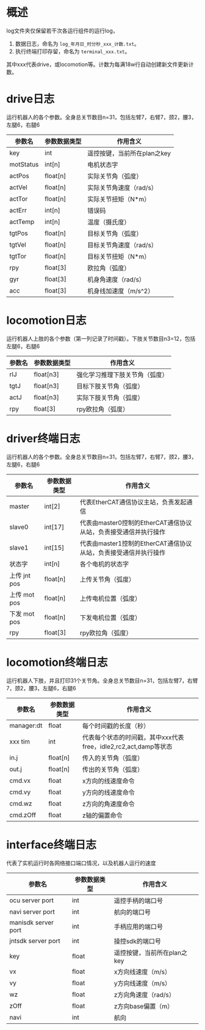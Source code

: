 # 概述

log文件夹仅保留若干次各运行组件的运行log，

1. 数据日志，命名为 `log_年月日_时分秒_xxx_计数.txt`。
2. 执行终端打印存留，命名为 `terminal_xxx.txt`。

其中xxx代表drive，或locomotion等。计数为每满18w行自动创建新文件更新计数。

# drive日志

运行机器人的各个参数。全身总关节数目n=31，包括左臂7，右臂7，颈2，腰3，左腿6，右腿6

| 参数名    | 参数数据类型 | 作用含义                    |
| --------- | ------------ | --------------------------- |
| key       | int          | 遥控按键，当前所在plan之key |
| motStatus | int[n]       | 电机状态字                  |
| actPos    | float[n]     | 实际关节角（弧度）          |
| actVel    | float[n]     | 实际关节角速度（rad/s）     |
| actTor    | float[n]     | 实际关节扭矩（N*m）         |
| actErr    | int[n]       | 错误码                      |
| actTemp   | int[n]       | 温度（摄氏度）              |
| tgtPos    | float[n]     | 目标关节角（弧度）          |
| tgtVel    | float[n]     | 目标关节角速度（rad/s）     |
| tgtTor    | float[n]     | 目标关节扭矩（N*m）         |
| rpy       | float[3]     | 欧拉角（弧度）              |
| gyr       | float[3]     | 机身角速度（rad/s）         |
| acc       | float[3]     | 机身线加速度（m/s^2）       |

# locomotion日志

运行机器人上肢的各个参数（第一列记录了时间戳）。下肢关节数目n3=12，包括左腿6，右腿6

| 参数名 | 参数数据类型 | 作用含义                       |
| ------ | ------------ | ------------------------------ |
| rlJ    | float[n3]    | 强化学习推理下肢关节角（弧度） |
| tgtJ   | float[n3]    | 目标下肢关节角（弧度）         |
| actJ   | float[n3]    | 实际下肢关节角（弧度）         |
| rpy    | float[3]     | rpy欧拉角（弧度）              |

# driver终端日志

运行机器人的各个参数。全身总关节数目n=31，包括左臂7，右臂7，颈2，腰3，左腿6，右腿6

| 参数名       | 参数数据类型 | 作用含义                                                        |
| ------------ | ------------ | --------------------------------------------------------------- |
| master       | int[2]       | 代表EtherCAT通信协议主站，负责发起通信                          |
| slave0       | int[17]      | 代表由master0控制的EtherCAT通信协议从站，负责接受通信并执行操作 |
| slave1       | int[15]      | 代表由master1控制的EtherCAT通信协议从站，负责接受通信并执行操作 |
| 状态字       | int[n]       | 各个电机的状态字                                                |
| 上传 jnt pos | float[n]     | 上传关节角（弧度）                                              |
| 上传 mot pos | float[n]     | 上传电机位置（弧度）                                            |
| 下发 mot pos | float[n]     | 下发电机位置（弧度）                                            |
| rpy          | float[3]     | rpy欧拉角（弧度）                                               |

# locomotion终端日志

运行机器人下肢，并且打印31个关节角。全身总关节数目n=31，包括左臂7，右臂7，颈2，腰3，左腿6，右腿6

| 参数名     | 参数数据类型 | 作用含义                                                        |
| ---------- | ------------ | --------------------------------------------------------------- |
| manager:dt | float        | 每个时间戳的长度（秒）                                          |
| xxx tim    | int          | 代表每个状态的时间戳，其中xxx代表free，idle2,rc2,act,damp等状态 |
| in.j       | float[n]     | 传入的关节角（弧度）                                            |
| out.j      | float[n]     | 传出的关节角（弧度）                                            |
| cmd.vx     | float        | x方向的线速度命令                                               |
| cmd.vy     | float        | y方向的线速度命令                                               |
| cmd.wz     | float        | z方向的角速度命令                                               |
| cmd.zOff   | float        | z轴的偏置命令                                                   |

# interface终端日志

代表了实机运行时各网络接口端口情况，以及机器人运行的速度

| 参数名              | 参数数据类型 | 作用含义                    |
| ------------------- | ------------ | --------------------------- |
| ocu server port     | int          | 遥控手柄的端口号            |
| navi server port    | int          | 航向的端口号                |
| manisdk server port | int          | 手柄应用的端口号            |
| jntsdk server port  | int          | 操控sdk的端口号             |
| key                 | float        | 遥控按键，当前所在plan之key |
| vx                  | float        | x方向线速度（m/s）          |
| vy                  | float        | y方向线速度（m/s）          |
| wz                  | float        | z方向角速度（rad/s）        |
| zOff                | float        | z方向base偏置（m）          |
| navi                | int          | 航向                        |
